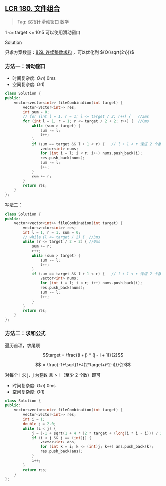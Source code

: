 ## [LCR 180. 文件组合](https://leetcode.cn/problems/he-wei-sde-lian-xu-zheng-shu-xu-lie-lcof/description/)

> Tag: 双指针 滑动窗口 数学

1 <= target <= 10^5 可以使用滑动窗口

[Solution](https://leetcode.cn/problems/he-wei-sde-lian-xu-zheng-shu-xu-lie-lcof/solutions/574804/jian-zhi-offer-57-ii-he-wei-s-de-lian-xu-t85z/)

只求方案数量：[829. 连续整数求和](./829.md) ，可以优化到 ${O(\sqrt{2n})}$

### 方法一：滑动窗口
* 时间复杂度: ${O(n)}$ 0ms
* 空间复杂度: ${O(1)}$
```cpp
class Solution {
public:
    vector<vector<int>> fileCombination(int target) {
        vector<vector<int>> res;
        int sum = 0;
        // for (int l = 1, r = 1; l <= target / 2; r++) {   //3ms
        for (int l = 1, r = 1; r <= target / 2 + 2; r++) {  //0ms
            while (sum > target) {
                sum -= l;
                l++;
            }
            if (sum == target && l + 1 < r) {   // l + 1 < r 保证 2 个数
                vector<int> nums;
                for (int i = l; i < r; i++) nums.push_back(i);
                res.push_back(nums);
                sum -= l;
                l++;
            }
            sum += r;
        }
        return res;
    }
};
```

写法二：

```cpp
class Solution {
public:
    vector<vector<int>> fileCombination(int target) {
        vector<vector<int>> res;
        int l = 1, r = 1, sum = 0;
        // while (l <= target / 2) {  //3ms
        while (r <= target / 2 + 2) { //0ms
            sum += r;
            r++;
            while (sum > target) {
                sum -= l;
                l++;
            }
            if (sum == target && l + 1 < r) {   // l + 1 < r 保证 2 个数
                vector<int> nums;
                for (int i = l; i < r; i++) nums.push_back(i);
                res.push_back(nums);
                sum -= l;
                l++;
            }
        }
        return res;
    }
};
```

### 方法二：求和公式

遍历首项，求尾项

$$target = \frac{(i + j) * (j - i + 1)}{2}$$

$$j = \frac{-1+\sqrt{1+4(2*target+i^2-i)}}{2}$$

对每个 i 求 j，j 为整数 且 > i （至少 2 个数）即可

* 时间复杂度: ${O(n)}$ 0ms
* 空间复杂度: ${O(1)}$

```cpp
class Solution {
public:
    vector<vector<int>> fileCombination(int target) {
        vector<vector<int>> res;
        int i = 1;
        double j = 2.0;
        while (i < j) {
            j = (-1 + sqrt(1 + 4 * (2 * target + (long)i * i - i))) / 2;
            if (i < j && j == (int)j) {
                vector<int> ans;
                for (int k = i; k <= (int)j; k++) ans.push_back(k);
                res.push_back(ans);
            }
            i++;
        }
        return res;
    }
};
```